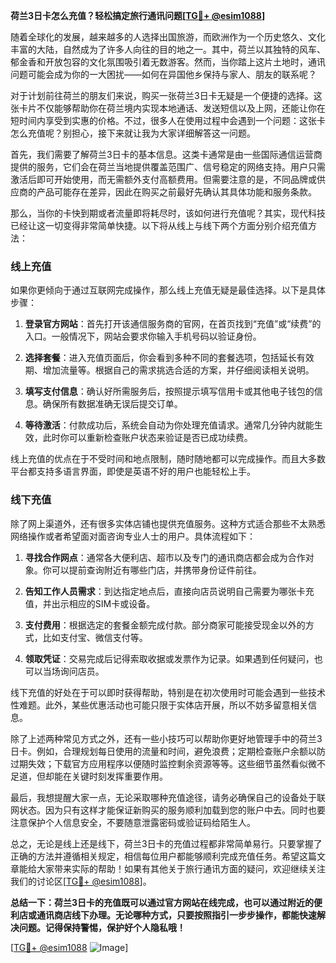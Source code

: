 **荷兰3日卡怎么充值？轻松搞定旅行通讯问题[[TG💪+ @esim1088](https://t.me/s/esim1088)]**

随着全球化的发展，越来越多的人选择出国旅游，而欧洲作为一个历史悠久、文化丰富的大陆，自然成为了许多人向往的目的地之一。其中，荷兰以其独特的风车、郁金香和开放包容的文化氛围吸引着无数游客。然而，当你踏上这片土地时，通讯问题可能会成为你的一大困扰——如何在异国他乡保持与家人、朋友的联系呢？

对于计划前往荷兰的朋友们来说，购买一张荷兰3日卡无疑是一个便捷的选择。这张卡片不仅能够帮助你在荷兰境内实现本地通话、发送短信以及上网，还能让你在短时间内享受到实惠的价格。不过，很多人在使用过程中会遇到一个问题：这张卡怎么充值呢？别担心，接下来就让我为大家详细解答这一问题。

首先，我们需要了解荷兰3日卡的基本信息。这类卡通常是由一些国际通信运营商提供的服务，它们会在荷兰当地提供覆盖范围广、信号稳定的网络支持。用户只需激活后即可开始使用，而无需额外支付高额费用。但需要注意的是，不同品牌或供应商的产品可能存在差异，因此在购买之前最好先确认其具体功能和服务条款。

那么，当你的卡快到期或者流量即将耗尽时，该如何进行充值呢？其实，现代科技已经让这一切变得非常简单快捷。以下将从线上与线下两个方面分别介绍充值方法：

### 线上充值

如果你更倾向于通过互联网完成操作，那么线上充值无疑是最佳选择。以下是具体步骤：

1. **登录官方网站**：首先打开该通信服务商的官网，在首页找到“充值”或“续费”的入口。一般情况下，网站会要求你输入手机号码以验证身份。
   
2. **选择套餐**：进入充值页面后，你会看到多种不同的套餐选项，包括延长有效期、增加流量等。根据自己的需求挑选合适的方案，并仔细阅读相关说明。

3. **填写支付信息**：确认好所需服务后，按照提示填写信用卡或其他电子钱包的信息。确保所有数据准确无误后提交订单。

4. **等待激活**：付款成功后，系统会自动为你处理充值请求。通常几分钟内就能生效，此时你可以重新检查账户状态来验证是否已成功续费。

线上充值的优点在于不受时间和地点限制，随时随地都可以完成操作。而且大多数平台都支持多语言界面，即使是英语不好的用户也能轻松上手。

### 线下充值

除了网上渠道外，还有很多实体店铺也提供充值服务。这种方式适合那些不太熟悉网络操作或者希望面对面咨询专业人士的用户。具体流程如下：

1. **寻找合作网点**：通常各大便利店、超市以及专门的通讯商店都会成为合作对象。你可以提前查询附近有哪些门店，并携带身份证件前往。

2. **告知工作人员需求**：到达指定地点后，直接向店员说明自己需要为哪张卡充值，并出示相应的SIM卡或设备。

3. **支付费用**：根据选定的套餐金额完成付款。部分商家可能接受现金以外的方式，比如支付宝、微信支付等。

4. **领取凭证**：交易完成后记得索取收据或发票作为记录。如果遇到任何疑问，也可以当场询问店员。

线下充值的好处在于可以即时获得帮助，特别是在初次使用时可能会遇到一些技术性难题。此外，某些优惠活动也可能只限于实体店开展，所以不妨多留意相关信息。

除了上述两种常见方式之外，还有一些小技巧可以帮助你更好地管理手中的荷兰3日卡。例如，合理规划每日使用的流量和时间，避免浪费；定期检查账户余额以防过期失效；下载官方应用程序以便随时监控剩余资源等等。这些细节虽然看似微不足道，但却能在关键时刻发挥重要作用。

最后，我想提醒大家一点，无论采取哪种充值途径，请务必确保自己的设备处于联网状态。因为只有这样才能保证新购买的服务顺利加载到您的账户中去。同时也要注意保护个人信息安全，不要随意泄露密码或验证码给陌生人。

总之，无论是线上还是线下，荷兰3日卡的充值过程都非常简单易行。只要掌握了正确的方法并遵循相关规定，相信每位用户都能够顺利完成充值任务。希望这篇文章能给大家带来实际的帮助！如果有其他关于旅行通讯方面的疑问，欢迎继续关注我们的讨论区[[TG💪+ @esim1088](https://t.me/s/esim1088)]。

**总结一下：荷兰3日卡的充值既可以通过官方网站在线完成，也可以通过附近的便利店或通讯商店线下办理。无论哪种方式，只要按照指引一步步操作，都能快速解决问题。记得保持警惕，保护好个人隐私哦！**

[[TG💪+ @esim1088](https://t.me/s/esim1088) ![Image](https://i.postimg.cc/4NQfJmqS/Snipaste-2025-05-13-00-14-12.png)]